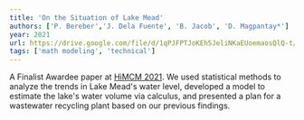 ```yaml
---
title: 'On the Situation of Lake Mead'
authors: ['P. Bereber','J. Dela Fuente', 'B. Jacob', 'D. Magpantay*']
year: 2021
url: https://drive.google.com/file/d/1qPJFPTJoKEh5JeliNKaEUoemaosQlQ-t/view?usp=sharing
tags: ['math modeling', 'technical']
---
```


A Finalist Awardee paper at [HiMCM 2021](). We used statistical methods to analyze the trends in Lake Mead's water level, developed a model to estimate the lake's water volume via calculus, and presented a plan for a wastewater recycling plant based on our previous findings.